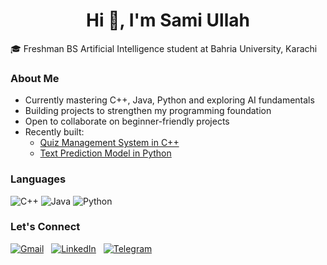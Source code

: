 <h1 align="center">Hi 👋, I'm Sami Ullah </h1>

🎓 Freshman BS Artificial Intelligence student at Bahria University, Karachi

### About Me
- Currently mastering C++, Java, Python and exploring AI fundamentals
- Building projects to strengthen my programming foundation
- Open to collaborate on beginner-friendly projects
- Recently built:
  - [Quiz Management System in C++](https://github.com/samiternity/QuizManagementSystem)
  - [Text Prediction Model in Python](https://github.com/samiternity/MarkovTextPrediction)

### Languages
![C++](https://go-skill-icons.vercel.app/api/icons?i=cpp)
![Java](https://go-skill-icons.vercel.app/api/icons?i=java)
![Python](https://go-skill-icons.vercel.app/api/icons?i=python)

### Let's Connect
<a href="mailto:samiullah.su@outlook.com">![Gmail](https://go-skill-icons.vercel.app/api/icons?i=gmail)</a>&nbsp;&nbsp;
<a href="https://www.linkedin.com/in/samiullahq">![LinkedIn](https://go-skill-icons.vercel.app/api/icons?i=linkedin)</a>&nbsp;&nbsp;
<a href="https://t.me/samiternity">![Telegram](https://go-skill-icons.vercel.app/api/icons?i=telegram)</a>
